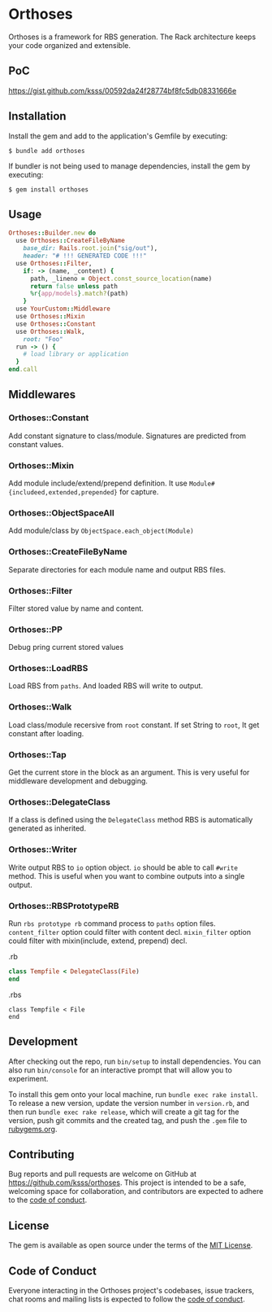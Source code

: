 # Orthoses

Orthoses is a framework for RBS generation.
The Rack architecture keeps your code organized and extensible.

## PoC

https://gist.github.com/ksss/00592da24f28774bf8fc5db08331666e

## Installation

Install the gem and add to the application's Gemfile by executing:

    $ bundle add orthoses

If bundler is not being used to manage dependencies, install the gem by executing:

    $ gem install orthoses

## Usage

```rb
Orthoses::Builder.new do
  use Orthoses::CreateFileByName
    base_dir: Rails.root.join("sig/out"),
    header: "# !!! GENERATED CODE !!!"
  use Orthoses::Filter,
    if: -> (name, _content) {
      path, _lineno = Object.const_source_location(name)
      return false unless path
      %r{app/models}.match?(path)
    }
  use YourCustom::Middleware
  use Orthoses::Mixin
  use Orthoses::Constant
  use Orthoses::Walk,
    root: "Foo"
  run -> () {
    # load library or application
  }
end.call
```

## Middlewares

### Orthoses::Constant

Add constant signature to class/module.
Signatures are predicted from constant values.

### Orthoses::Mixin

Add module include/extend/prepend definition.
It use `Module#{includeed,extended,prepended}` for capture.

### Orthoses::ObjectSpaceAll

Add module/class by `ObjectSpace.each_object(Module)`

### Orthoses::CreateFileByName

Separate directories for each module name and output RBS files.

### Orthoses::Filter

Filter stored value by name and content.

### Orthoses::PP

Debug pring current stored values

### Orthoses::LoadRBS

Load RBS from `paths`.
And loaded RBS will write to output.

### Orthoses::Walk

Load class/module recersive from `root` constant.
If set String to `root`, It get constant after loading.

### Orthoses::Tap

Get the current store in the block as an argument.
This is very useful for middleware development and debugging.

### Orthoses::DelegateClass

If a class is defined using the `DelegateClass` method
RBS is automatically generated as inherited.

### Orthoses::Writer

Write output RBS to `io` option object.
`io` should be able to call `#write` method.
This is useful when you want to combine outputs into a single output.

### Orthoses::RBSPrototypeRB

Run `rbs prototype rb` command process to `paths` option files.
`content_filter` option could filter with content decl.
`mixin_filter` option could filter with mixin(include, extend, prepend) decl.

.rb

```rb
class Tempfile < DelegateClass(File)
end
```

.rbs

```rbs
class Tempfile < File
end
```


## Development

After checking out the repo, run `bin/setup` to install dependencies. You can also run `bin/console` for an interactive prompt that will allow you to experiment.

To install this gem onto your local machine, run `bundle exec rake install`. To release a new version, update the version number in `version.rb`, and then run `bundle exec rake release`, which will create a git tag for the version, push git commits and the created tag, and push the `.gem` file to [rubygems.org](https://rubygems.org).

## Contributing

Bug reports and pull requests are welcome on GitHub at https://github.com/ksss/orthoses. This project is intended to be a safe, welcoming space for collaboration, and contributors are expected to adhere to the [code of conduct](https://github.com/ksss/orthoses/blob/main/CODE_OF_CONDUCT.md).

## License

The gem is available as open source under the terms of the [MIT License](https://opensource.org/licenses/MIT).

## Code of Conduct

Everyone interacting in the Orthoses project's codebases, issue trackers, chat rooms and mailing lists is expected to follow the [code of conduct](https://github.com/ksss/orthoses/blob/main/CODE_OF_CONDUCT.md).
